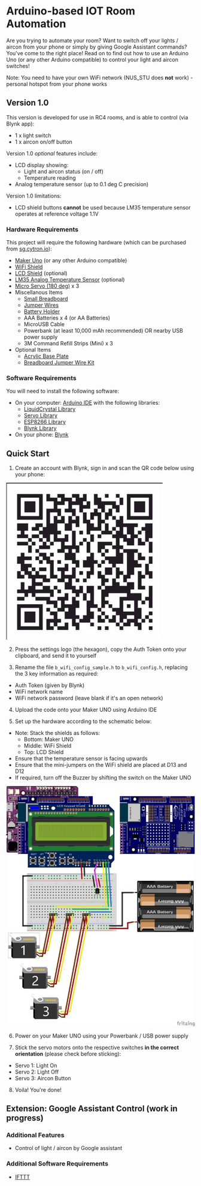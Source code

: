 # Arduino-based IOT Room Automation
Are you trying to automate your room? Want to switch off your lights / aircon from your phone or simply by giving Google Assistant commands? You've come to the right place! Read on to find out how to use an Arduino Uno (or any other Arduino compatible) to control your light and aircon switches!

Note: You need to have your own WiFi network (NUS_STU does **not** work) - personal hotspot from your phone works

## Version 1.0
This version is developed for use in RC4 rooms, and is able to control (via Blynk app):
* 1 x light switch
* 1 x aircon on/off button

Version 1.0 _optional_ features include:
* LCD display showing:
  * Light and aircon status (on / off)
  * Temperature reading
* Analog temperature sensor (up to 0.1 deg C precision)

Version 1.0 limitations:
* LCD shield buttons **cannot** be used because LM35 temperature sensor operates at reference voltage 1.1V

### Hardware Requirements
This project will require the following hardware (which can be purchased from [sg.cytron.io](https://sg.cytron.io/)):
* [Maker Uno](https://sg.cytron.io/p-maker-uno-simplifying-arduino-for-education) (or any other Arduino compatible)
* [WiFi Shield](https://sg.cytron.io/p-cytron-esp8266-wifi-shield)
* [LCD Shield](https://sg.cytron.io/p-lcd-keypad-shield) (optional)
* [LM35 Analog Temperature Sensor](https://sg.cytron.io/p-lm35-analog-temperature-sensor-module) (optional)
* [Micro Servo (180 deg)](https://sg.cytron.io/p-towerpro-sg90-micro-servo) x 3
* Miscellanous Items
  * [Small Breadboard](https://sg.cytron.io/p-breadboard-8.5x5.5cm-400-holes)
  * [Jumper Wires](https://sg.cytron.io/p-male-to-male-jumper-wire)
  * [Battery Holder](https://sg.cytron.io/p-4xaaa-battery-holder)
  * AAA Batteries x 4 (or AA Batteries)
  * MicroUSB Cable
  * Powerbank (at least 10,000 mAh recommended) OR nearby USB power supply
  * 3M Command Refill Strips (Mini) x 3
* Optional Items
  * [Acrylic Base Plate](https://sg.cytron.io/p-acrylic-base-plate-for-arduino-uno)
  * [Breadboard Jumper Wire Kit](https://sg.cytron.io/p-breadboard-jumper-wire-kit-140pcs)

### Software Requirements
You will need to install the following software:
* On your computer: [Arduino IDE](https://www.arduino.cc/en/main/software) with the following libraries:
  * [LiquidCrystal Library](https://www.arduino.cc/en/Reference/LiquidCrystal)
  * [Servo Library](https://www.arduino.cc/en/Reference/Servo)
  * [ESP8266 Library](https://github.com/vshymanskyy/BlynkESP8266)
  * [Blynk Library](http://help.blynk.cc/en/articles/512105-how-to-install-blynk-library-for-arduino-ide)
* On your phone: [Blynk](https://blynk.io/en/getting-started)

## Quick Start
1. Create an account with Blynk, sign in and scan the QR code below using your phone:

![](/rc4-room/resources/blynk_QR.jpg)

2. Press the settings logo (the hexagon), copy the Auth Token onto your clipboard, and send it to yourself


3. Rename the file `b_wifi_config_sample.h` to `b_wifi_config.h`, replacing the 3 key information as required:
 * Auth Token (given by Blynk)
 * WiFi network name
 * WiFi network password (leave blank if it's an open network)


4. Upload the code onto your Maker UNO using Arduino IDE


5. Set up the hardware according to the schematic below:
 * Note: Stack the shields as follows:
    * Bottom: Maker UNO
    * Middle: WiFi Shield
    * Top: LCD Shield
 * Ensure that the temperature sensor is facing upwards
 * Ensure that the mini-jumpers on the WiFi shield are placed at D13 and D12
 * If required, turn off the Buzzer by shifting the switch on the Maker UNO

![](/rc4-room/resources/v1_1.jpg)

6. Power on your Maker UNO using your Powerbank / USB power supply


7. Stick the servo motors onto the respective switches **in the correct orientation** (please check before sticking):
 * Servo 1: Light On
 * Servo 2: Light Off
 * Servo 3: Aircon Button


8. Voila! You're done!

## Extension: Google Assistant Control (work in progress)
### Additional Features
* Control of light / aircon by Google assistant

### Additional Software Requirements
 * [IFTTT](https://ifttt.com/)
